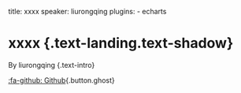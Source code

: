 title: xxxx
speaker: liurongqing
plugins:
    - echarts

<slide class="bg-black-blue aligncenter" image="https://source.unsplash.com/C1HhAQrbykQ/ .dark">

# xxxx {.text-landing.text-shadow}

By liurongqing {.text-intro}

[:fa-github: Github](https://github.com/ksky521/nodeppt){.button.ghost}